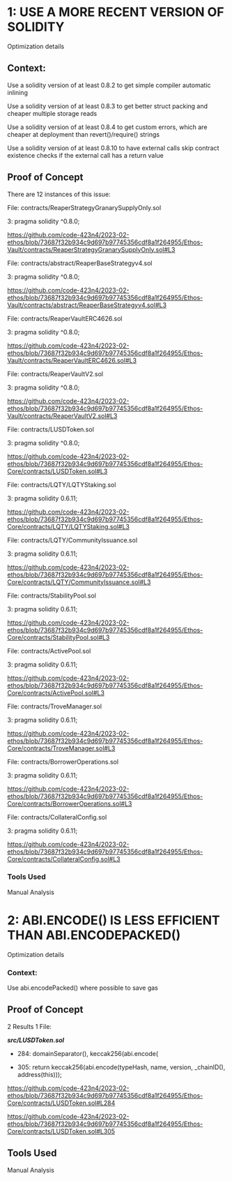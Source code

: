 # 1: USE A MORE RECENT VERSION OF SOLIDITY

Optimization details

## Context:

Use a solidity version of at least 0.8.2 to get simple compiler automatic inlining

Use a solidity version of at least 0.8.3 to get better struct packing and cheaper multiple storage reads

Use a solidity version of at least 0.8.4 to get custom errors, which are cheaper at deployment than revert()/require() strings

Use a solidity version of at least 0.8.10 to have external calls skip contract existence checks if the external call has a return value

## Proof of Concept

There are 12 instances of this issue:

File: contracts/ReaperStrategyGranarySupplyOnly.sol

3: pragma solidity ^0.8.0;

https://github.com/code-423n4/2023-02-ethos/blob/73687f32b934c9d697b97745356cdf8a1f264955/Ethos-Vault/contracts/ReaperStrategyGranarySupplyOnly.sol#L3

File: contracts/abstract/ReaperBaseStrategyv4.sol

3: pragma solidity ^0.8.0;

https://github.com/code-423n4/2023-02-ethos/blob/73687f32b934c9d697b97745356cdf8a1f264955/Ethos-Vault/contracts/abstract/ReaperBaseStrategyv4.sol#L3 

File: contracts/ReaperVaultERC4626.sol 

3: pragma solidity ^0.8.0;

https://github.com/code-423n4/2023-02-ethos/blob/73687f32b934c9d697b97745356cdf8a1f264955/Ethos-Vault/contracts/ReaperVaultERC4626.sol#L3 

File: contracts/ReaperVaultV2.sol

3: pragma solidity ^0.8.0;

https://github.com/code-423n4/2023-02-ethos/blob/73687f32b934c9d697b97745356cdf8a1f264955/Ethos-Vault/contracts/ReaperVaultV2.sol#L3 


File: contracts/LUSDToken.sol

3: pragma solidity ^0.8.0;

https://github.com/code-423n4/2023-02-ethos/blob/73687f32b934c9d697b97745356cdf8a1f264955/Ethos-Core/contracts/LUSDToken.sol#L3 

File: contracts/LQTY/LQTYStaking.sol 

3: pragma solidity 0.6.11;

https://github.com/code-423n4/2023-02-ethos/blob/73687f32b934c9d697b97745356cdf8a1f264955/Ethos-Core/contracts/LQTY/LQTYStaking.sol#L3 

File: contracts/LQTY/CommunityIssuance.sol

3: pragma solidity 0.6.11;

https://github.com/code-423n4/2023-02-ethos/blob/73687f32b934c9d697b97745356cdf8a1f264955/Ethos-Core/contracts/LQTY/CommunityIssuance.sol#L3 

File: contracts/StabilityPool.sol

3: pragma solidity 0.6.11;

https://github.com/code-423n4/2023-02-ethos/blob/73687f32b934c9d697b97745356cdf8a1f264955/Ethos-Core/contracts/StabilityPool.sol#L3 

File: contracts/ActivePool.sol

3: pragma solidity 0.6.11; 

https://github.com/code-423n4/2023-02-ethos/blob/73687f32b934c9d697b97745356cdf8a1f264955/Ethos-Core/contracts/ActivePool.sol#L3 

File: contracts/TroveManager.sol

3: pragma solidity 0.6.11;

https://github.com/code-423n4/2023-02-ethos/blob/73687f32b934c9d697b97745356cdf8a1f264955/Ethos-Core/contracts/TroveManager.sol#L3 

File: contracts/BorrowerOperations.sol

3: pragma solidity 0.6.11;

https://github.com/code-423n4/2023-02-ethos/blob/73687f32b934c9d697b97745356cdf8a1f264955/Ethos-Core/contracts/BorrowerOperations.sol#L3 

File: contracts/CollateralConfig.sol

3: pragma solidity 0.6.11;

https://github.com/code-423n4/2023-02-ethos/blob/73687f32b934c9d697b97745356cdf8a1f264955/Ethos-Core/contracts/CollateralConfig.sol#L3 

### Tools Used

Manual Analysis


# 2: ABI.ENCODE() IS LESS EFFICIENT THAN ABI.ENCODEPACKED()

Optimization details

### Context:

Use abi.encodePacked() where possible to save gas

## Proof of Concept

2 Results 1 File:

***src/LUSDToken.sol***

- 284:  domainSeparator(), keccak256(abi.encode(

- 305: return keccak256(abi.encode(typeHash, name, version, _chainID(), address(this)));

https://github.com/code-423n4/2023-02-ethos/blob/73687f32b934c9d697b97745356cdf8a1f264955/Ethos-Core/contracts/LUSDToken.sol#L284 

https://github.com/code-423n4/2023-02-ethos/blob/73687f32b934c9d697b97745356cdf8a1f264955/Ethos-Core/contracts/LUSDToken.sol#L305 

## Tools Used

Manual Analysis
